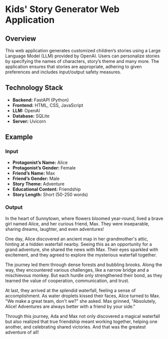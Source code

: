 # Kids' Story Generator Web Application #

## Overview

This web application generates customized children’s stories using a Large Language Model (LLM) provided by OpenAI. Users can personalize stories by specifying the names of characters, story’s theme and many more. The application ensures that stories are appropriate, adhering to given preferences and includes input/output safety measures.

## Technology Stack
- **Backend:** FastAPI (Python)
- **Frontend:** HTML, CSS, JavaScript
- **LLM:** OpenAI
- **Database:** SQLite
- **Server:** Uvicorn


## Example

### Input

- **Protagonist’s Name:** Alice
- **Protagonist’s Gender:** Female
- **Friend’s Name:** Max
- **Friend’s Gender:** Male
- **Story Theme:** Adventure
- **Educational Content:** Friendship
- **Story Length:** Short (50-250 words)

### Output

 In the heart of Sunnytown, where flowers bloomed year-round, lived a brave girl named Alice, and her curious friend, Max. They were inseparable, sharing dreams, laughter, and even adventures!

One day, Alice discovered an ancient map in her grandmother's attic, hinting at a hidden waterfall nearby. Seeing this as an opportunity for a grand adventure, she shared the news with Max. Their eyes sparkled with excitement, and they agreed to explore the mysterious waterfall together.

The journey led them through dense forests and bubbling brooks. Along the way, they encountered various challenges, like a narrow bridge and a mischievous monkey. But each hurdle only strengthened their bond, as they learned the value of cooperation, communication, and trust.

At last, they arrived at the splendid waterfall, feeling a sense of accomplishment. As water droplets kissed their faces, Alice turned to Max. "We make a great team, don't we?" she asked. Max grinned, "Absolutely, Alice! Adventures are always better with a friend by your side."

Through this journey, Ada and Max not only discovered a magical waterfall but also realized that true friendship meant working together, helping one another, and celebrating shared victories. And that was the greatest adventure of all!
